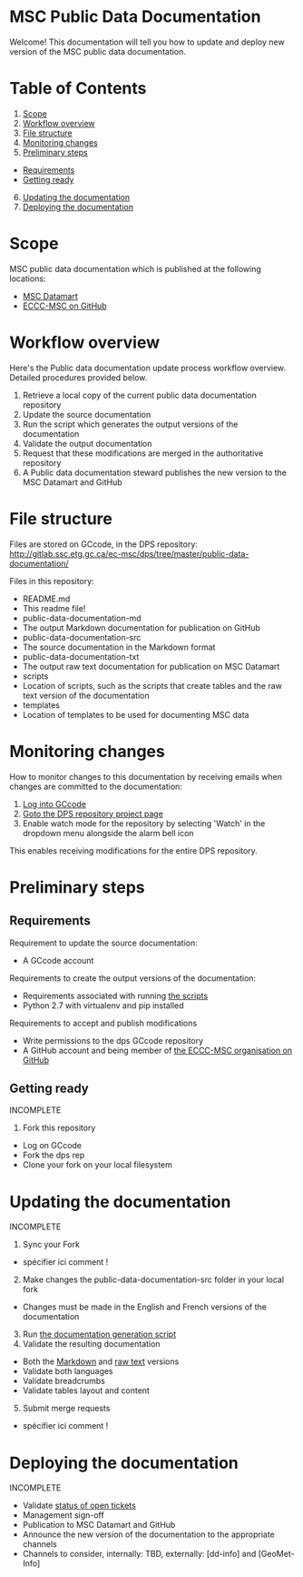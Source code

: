 # MSC Public Data Documentation

Welcome! This documentation will tell you how to update and deploy new version of the MSC public data documentation.

# Table of Contents

1. [Scope](#scope)
2. [Workflow overview](#workflow-overview)
3. [File structure](#file-structure)
4. [Monitoring changes](#monitoring-changes)
5. [Preliminary steps](#preliminary-steps)
 * [Requirements](#requirements)
 * [Getting ready](#getting-ready)
6. [Updating the documentation](#updating-the-documentation)
7. [Deploying the documentation](#deploying-the-documentation)

# Scope

MSC public data documentation which is published at the following locations:
* [MSC Datamart](http://dd.weather.gc.ca/)
* [ECCC-MSC on GitHub](https://github.com/ECCC-MSC)

# Workflow overview

Here's the Public data documentation update process workflow overview. Detailed procedures provided below.

1. Retrieve a local copy of the current public data documentation repository
2. Update the source documentation
3. Run the script which generates the output versions of the documentation
4. Validate the output documentation
5. Request that these modifications are merged in the authoritative repository
6. A Public data documentation steward publishes the new version to the MSC Datamart and GitHub

# File structure

Files are stored on GCcode, in the DPS repository: http://gitlab.ssc.etg.gc.ca/ec-msc/dps/tree/master/public-data-documentation/

Files in this repository:
* README.md
 * This readme file!
* public-data-documentation-md
 * The output Markdown documentation for publication on GitHub
* public-data-documentation-src
 * The source documentation in the Markdown format
* public-data-documentation-txt
 * The output raw text documentation for publication on MSC Datamart
* scripts
 * Location of scripts, such as the scripts that create tables and the raw text version of the documentation
* templates
 * Location of templates to be used for documenting MSC data

# Monitoring changes

How to monitor changes to this documentation by receiving emails when changes are committed to the documentation:
1. [Log into GCcode](http://gitlab.ssc.etg.gc.ca/)
2. [Goto the DPS repository project page](http://gitlab.ssc.etg.gc.ca/ec-msc/dps)
3. Enable watch mode for the repository by selecting 'Watch' in the dropdown menu alongside the alarm bell icon

This enables receiving modifications for the entire DPS repository.

# Preliminary steps

## Requirements

Requirement to update the source documentation:
* A GCcode account

Requirements to create the output versions of the documentation:
* Requirements associated with running [the scripts](scripts/)
 * Python 2.7 with virtualenv and pip installed

Requirements to accept and publish modifications
* Write permissions to the dps GCcode repository
* A GitHub account and being member of [the ECCC-MSC organisation on GitHub](https://github.com/orgs/ECCC-MSC/people)

## Getting ready

INCOMPLETE

1. Fork this repository
 * Log on GCcode
 * Fork the dps rep
 * Clone your fork on your local filesystem

# Updating the documentation

INCOMPLETE

1. Sync your Fork
 * spécifier ici comment !
2. Make changes the public-data-documentation-src folder in your local fork
 * Changes must be made in the English and French versions of the documentation
3. Run [the documentation generation script](scripts/)
4. Validate the resulting documentation
 * Both the [Markdown](public-data-documentation-md) and [raw text](public-data-documentation-txt) versions
 * Validate both languages
 * Validate breadcrumbs
 * Validate tables layout and content
5. Submit merge requests
 * spécifier ici comment !

# Deploying the documentation

INCOMPLETE
* Validate [status of open tickets](http://gitlab.ssc.etg.gc.ca/ec-msc/dps/issues?label_name%5B%5D=Public+documentation)
* Management sign-off
* Publication to MSC Datamart and GitHub
* Announce the new version of the documentation to the appropriate channels
 * Channels to consider, internally: TBD, externally: [dd-info] and [GeoMet-Info]

